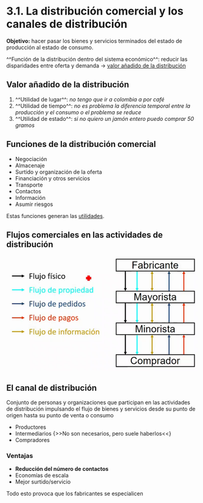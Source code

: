 # 3.1. La distribución comercial y los canales de distribución

**Objetivo:** hacer pasar los bienes y servicios terminados del estado de producción al estado de consumo.

^^Función de la distribución dentro del sistema económico^^: reducir las disparidades entre oferta y demanda → [valor añadido de la distribución](#valor-añadido-de-la-distribución)

## Valor añadido de la distribución

1. ^^Utilidad de lugar^^: *no tengo que ir a colombia a por café*
2. ^^Utilidad de tiempo^^: *no es problema la diferencia temporal entre la producción y el consumo o el problema se reduce*
3. ^^Utilidad de estado^^: *si no quiero un jamón entero puedo comprar 50 gramos*

## Funciones de la distribución comercial

- Negociación
- Almacenaje
- Surtido y organización de la oferta
- Financiación y otros servicios
- Transporte
- Contactos
- Información
- Asumir riesgos

Estas funciones generan las [utilidades](#valor-añadido-de-la-distribución).

## Flujos comerciales en las actividades de distribución

![img](../images/tema-3/flujos-comerciales-actividades-distribucion.png)

## El canal de distribución

Conjunto de personas y organizaciones que participan en las actividades de distribución impulsando el flujo de bienes y servicios desde su punto de origen hasta su punto de venta o consumo

- Productores
- Intermediarios {>>No son necesarios, pero suele haberlos<<}
- Compradores

### Ventajas

- **Reducción del número de contactos**
- Economías de escala
- Mejor surtido/servicio

Todo esto provoca que los fabricantes se especialicen
